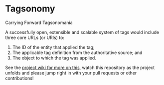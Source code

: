 # Tagsonomy
Carrying Forward Tagsonomania

A successfully open, extensible and scalable system of tags would include three core URLs (or URIs) to:

1) The ID  of the entity that applied the tag;   
2) The applicable tag definition from the authoritative source; and    
3) The object to which the tag was applied. 

See the [project wiki for more on this](https://github.com/collabx/Tagsonomy/wiki/Purpose-of-URLs-for-the-Tag,-Tagger-and-Tag-Set), watch this repository as the project unfolds and please jump right in with your pull requests or other contributions! 
